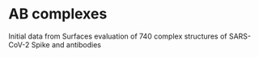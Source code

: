 # AB complexes

Initial data from Surfaces evaluation of 740 complex structures of SARS-CoV-2 Spike and antibodies

